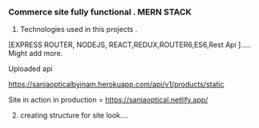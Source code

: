 ### Commerce site fully functional . MERN STACK

1. Technologies used in this projects .

[EXPRESS ROUTER, NODEJS, REACT,REDUX,ROUTER6,ES6,Rest Api ]..... Might add more.

Uploaded api

https://saniaopticalbyinam.herokuapp.com/api/v1/products/static

Site in action in production = https://saniaoptical.netlify.app/

2. creating structure for site look....
